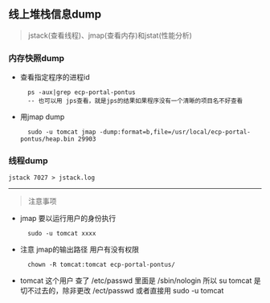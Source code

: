 ## 线上堆栈信息dump
> jstack(查看线程)、jmap(查看内存)和jstat(性能分析)

### 内存快照dump

* 查看指定程序的进程id
  ```
    ps -aux|grep ecp-portal-pontus
    -- 也可以用 jps查看，就是jps的结果如果程序没有一个清晰的项目名不好查看
  ```
* 用jmap dump
  ```
    sudo -u tomcat jmap -dump:format=b,file=/usr/local/ecp-portal-pontus/heap.bin 29903
  ```
  
### 线程dump

```
jstack 7027 > jstack.log
```

---

> 注意事项

* jmap 要以运行用户的身份执行
  ```
    sudo -u tomcat xxxx
  ```
* 注意 jmap的输出路径 用户有没有权限
  ```
    chown -R tomcat:tomcat ecp-portal-pontus/
  ```
* tomcat 这个用户 查了 /etc/passwd  里面是 /sbin/nologin  所以 su tomcat 是切不过去的，除非更改 /ect/passwd  或者直接用 sudo -u tomcat



